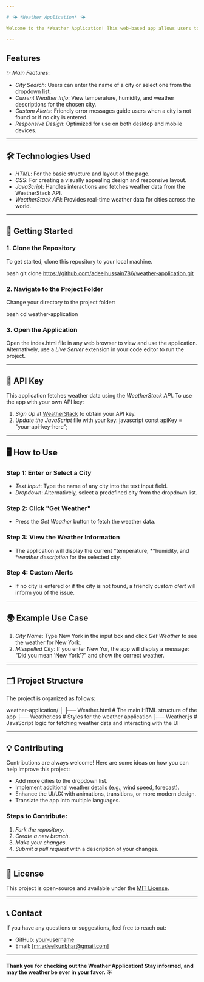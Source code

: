 ```yaml
---

# 🌤 *Weather Application* 🌤

Welcome to the *Weather Application! This web-based app allows users to easily check the current weather for any city by entering its name or selecting from a dropdown of predefined cities. The app pulls real-time weather data using the **WeatherStack API*.

---
```


## Features

✨ *Main Features*:
- *City Search*: Users can enter the name of a city or select one from the dropdown list.
- *Current Weather Info*: View temperature, humidity, and weather descriptions for the chosen city.
- *Custom Alerts*: Friendly error messages guide users when a city is not found or if no city is entered.
- *Responsive Design*: Optimized for use on both desktop and mobile devices.

---

## 🛠 Technologies Used

- *HTML*: For the basic structure and layout of the page.
- *CSS*: For creating a visually appealing design and responsive layout.
- *JavaScript*: Handles interactions and fetches weather data from the WeatherStack API.
- *WeatherStack API*: Provides real-time weather data for cities across the world.

---

## 🚀 Getting Started

### 1. Clone the Repository

To get started, clone this repository to your local machine.

bash
git clone https://github.com/adeelhussain786/weather-application.git


### 2. Navigate to the Project Folder

Change your directory to the project folder:

bash
cd weather-application


### 3. Open the Application

Open the index.html file in any web browser to view and use the application. Alternatively, use a *Live Server* extension in your code editor to run the project.

---

## 🔑 API Key

This application fetches weather data using the *WeatherStack API*. To use the app with your own API key:

1. *Sign Up* at [WeatherStack](https://weatherstack.com/) to obtain your API key.
2. *Update the JavaScript* file with your key:
   javascript
   const apiKey = "your-api-key-here";
   

---

## 🖥 How to Use

### Step 1: Enter or Select a City
- *Text Input*: Type the name of any city into the text input field.
- *Dropdown*: Alternatively, select a predefined city from the dropdown list.

### Step 2: Click "Get Weather"
- Press the *Get Weather* button to fetch the weather data.

### Step 3: View the Weather Information
- The application will display the current *temperature, **humidity, and **weather description* for the selected city.
  
### Step 4: Custom Alerts
- If no city is entered or if the city is not found, a friendly *custom alert* will inform you of the issue.

---

## 🌍 Example Use Case

1. *City Name*: Type New York in the input box and click *Get Weather* to see the weather for New York.
2. *Misspelled City*: If you enter New Yor, the app will display a message: "Did you mean 'New York'?" and show the correct weather.

---

## 🗂 Project Structure

The project is organized as follows:


weather-application/
│
├── Weather.html      # The main HTML structure of the app
├── Weather.css       # Styles for the weather application
├── Weather.js        # JavaScript logic for fetching weather data and interacting with the UI

---

## 💡 Contributing

Contributions are always welcome! Here are some ideas on how you can help improve this project:
- Add more cities to the dropdown list.
- Implement additional weather details (e.g., wind speed, forecast).
- Enhance the UI/UX with animations, transitions, or more modern design.
- Translate the app into multiple languages.

### Steps to Contribute:
1. *Fork the repository*.
2. *Create a new branch*.
3. *Make your changes*.
4. *Submit a pull request* with a description of your changes.

---

## 📜 License

This project is open-source and available under the [MIT License](LICENSE).

---

## 📞 Contact

If you have any questions or suggestions, feel free to reach out:

- GitHub: [your-username](https://github.com/adeelhussain786)
- Email: [mr.adeelkunbhar@gmail.com]

---

#### Thank you for checking out the Weather Application! Stay informed, and may the weather be ever in your favor. ☀

